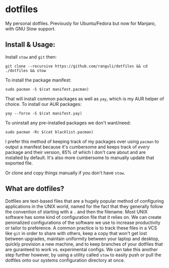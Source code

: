 # dotfiles

My personal dotfiles. Previously for Ubuntu/Fedora but now for Manjaro, with GNU Stow support.

## Install & Usage:
Install `stow` and `git` then:

`git clone --recursive https://github.com/ranguli/dotfiles && cd ./dotfiles && stow `

To install the package manifest:

`sudo pacman -S $(cat manifest.pacman)`

That will install common packages as well as `yay`, which is my AUR helper of choice. To install our AUR packages: 

`yay --force -S $(cat manifest.yay) ` 

To uninstall any pre-installed packages we don't want/need:

`sudo pacman -Rc $(cat blacklist.pacman)`

I prefer this method of keeping track of my packages over using `pacman` 
to output a manifest because it's cumbersome and keeps track of *every* 
package and their version, 85% of which I don't care about and are 
installed by default. It's also more cumbersome to manually update that 
exported file.
 
Or clone and copy things manually if you don't have `stow`.

## What are dotfiles?
Dotfiles are text-based files that are a hugely popular method of configuring applications in the UNIX world, named for the fact that they generally follow the convention of starting with a `.` and then the filename. Most UNIX software has some kind of configuration file that it relies on. We can create peronalized configurations of the software we use to increase productivity or tailor to preference. A common practice is to track these files in a VCS like `git` in order to share with others, keep a copy that won't get lost between upgrades, maintain uniformity between your laptop and desktop, quickly provision a new machine, and to keep branches of your dotfiles that are guranteed to work vs. experimental configs. We can take this another step further however, by using a utility called `stow` to easily push or pull the dotfiles onto our systems configuration directory at once.





